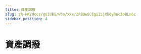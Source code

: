 ```yaml
---
title: 資產調撥
slug: zh-HK/docs/guides/wbo/xxx/ZR8UwBCCgi1SjXk0yRec30eLn6c
sidebar_position: 4
---
```



# 資產調撥

